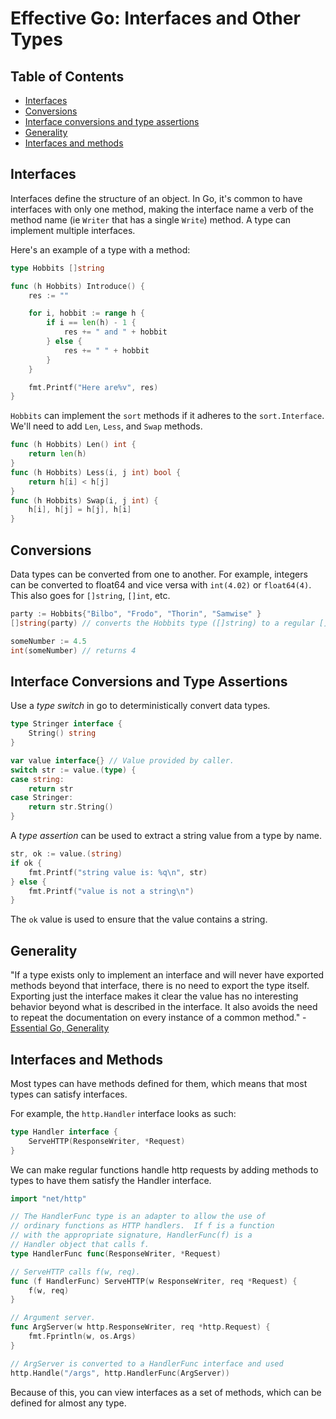 # Effective Go: Interfaces and Other Types

## Table of Contents

- [Interfaces](#interfaces)
- [Conversions](#conversions)
- [Interface conversions and type assertions](#interface-conversions-and-type-assertions)
- [Generality](#generality)
- [Interfaces and methods](#interfaces-and-methods)

## Interfaces

Interfaces define the structure of an object. In Go, it's common to have interfaces with only one method, making the interface name a verb of the method name (ie `Writer` that has a single `Write`) method. A type can implement multiple interfaces.

Here's an example of a type with a method:

```go
type Hobbits []string

func (h Hobbits) Introduce() {
    res := ""

    for i, hobbit := range h {
        if i == len(h) - 1 {
            res += " and " + hobbit
        } else {
            res += " " + hobbit
        }
    }

    fmt.Printf("Here are%v", res)
}
```

`Hobbits` can implement the `sort` methods if it adheres to the `sort.Interface`. We'll need to add `Len`, `Less`, and `Swap` methods.

```go
func (h Hobbits) Len() int {
    return len(h)
}
func (h Hobbits) Less(i, j int) bool {
    return h[i] < h[j]
}
func (h Hobbits) Swap(i, j int) {
    h[i], h[j] = h[j], h[i]
}
```

## Conversions

Data types can be converted from one to another. For example, integers can be converted to float64 and vice versa with `int(4.02)` or `float64(4)`. This also goes for `[]string`, `[]int`, etc.

```go
party := Hobbits{"Bilbo", "Frodo", "Thorin", "Samwise" }
[]string(party) // converts the Hobbits type ([]string) to a regular []string

someNumber := 4.5
int(someNumber) // returns 4
```

## Interface Conversions and Type Assertions

Use a _type switch_ in go to deterministically convert data types.

```go
type Stringer interface {
    String() string
}

var value interface{} // Value provided by caller.
switch str := value.(type) {
case string:
    return str
case Stringer:
    return str.String()
}
```

A _type assertion_ can be used to extract a string value from a type by name.

```go
str, ok := value.(string)
if ok {
    fmt.Printf("string value is: %q\n", str)
} else {
    fmt.Printf("value is not a string\n")
}
```

The `ok` value is used to ensure that the value contains a string.

## Generality

"If a type exists only to implement an interface and will never have exported methods beyond that interface, there is no need to export the type itself. Exporting just the interface makes it clear the value has no interesting behavior beyond what is described in the interface. It also avoids the need to repeat the documentation on every instance of a common method." - [Essential Go, Generality](https://go.dev/doc/effective_go#formatting)

## Interfaces and Methods

Most types can have methods defined for them, which means that most types can satisfy interfaces.

For example, the `http.Handler` interface looks as such:

```go
type Handler interface {
    ServeHTTP(ResponseWriter, *Request)
}
```

We can make regular functions handle http requests by adding methods to types to have them satisfy the Handler interface.

```go
import "net/http"

// The HandlerFunc type is an adapter to allow the use of
// ordinary functions as HTTP handlers.  If f is a function
// with the appropriate signature, HandlerFunc(f) is a
// Handler object that calls f.
type HandlerFunc func(ResponseWriter, *Request)

// ServeHTTP calls f(w, req).
func (f HandlerFunc) ServeHTTP(w ResponseWriter, req *Request) {
    f(w, req)
}

// Argument server.
func ArgServer(w http.ResponseWriter, req *http.Request) {
    fmt.Fprintln(w, os.Args)
}

// ArgServer is converted to a HandlerFunc interface and used
http.Handle("/args", http.HandlerFunc(ArgServer))
```

Because of this, you can view interfaces as a set of methods, which can be defined for almost any type.
